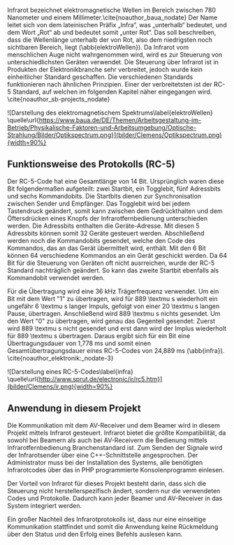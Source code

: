Infrarot bezeichnet elektromagnetische Wellen im Bereich zwischen 780 Nanometer und einem Millimeter.\cite{noauthor_baua_nodate} 
Der Name leitet sich von dem lateinischen Präfix „Infra“, was „unterhalb“ bedeutet, und dem Wort „Rot“ ab und bedeutet somit „unter Rot“. 
Das soll beschreiben, dass die Wellenlänge unterhalb der von Rot, also dem niedrigsten noch sichtbaren Bereich, liegt (\abb{elektroWellen}). 
Da Infrarot vom menschlichen Auge nicht wahrgenommen wird, wird es zur Steuerung von unterschiedlichsten Geräten verwendet. 
Die Steuerung über Infrarot ist in Produkten der Elektronikbranche sehr verbreitet, jedoch wurde kein einheitlicher Standard geschaffen. 
Die verschiedenen Standards funktionieren nach ähnlichen Prinzipien.
Einer der verbreitetsten ist der RC-5 Standard, auf welchen im folgenden Kapitel näher eingegangen wird. \cite{noauthor_sb-projects_nodate}

![Darstellung des elektromagnetischem Spektrums\label{elektroWellen} \quelle\url{https://www.baua.de/DE/Themen/Arbeitsgestaltung-im-Betrieb/Physikalische-Faktoren-und-Arbeitsumgebung/Optische-Strahlung/Bilder/Optikspectrum.png}](bilder/Clemens/Optikspectrum.png){width=90%}

## Funktionsweise des Protokolls (RC-5)
Der RC-5-Code hat eine Gesamtlänge von 14 Bit. Ursprünglich waren diese Bit folgendermaßen aufgeteilt: zwei Startbit, ein Togglebit, fünf Adressbits und sechs Kommandobits.
Die Startbits dienen zur Synchronisation zwischen Sender und Empfänger.
Das Togglebit wird bei jedem Tastendruck geändert, somit kann zwischen dem Gedrückthalten und dem Öftersdrücken eines Knopfs der Infrarotfernbedienung unterschieden werden.
Die Adressbits enthalten die Geräte-Adresse. Mit diesen 5 Adressbits können somit 32 Geräte gesteuert werden.
Abschließend werden noch die Kommandobits gesendet, welche den Code des Kommandos, das an das Gerät übermittelt wird, enthält. 
Mit den 6 Bit können 64 verschiedene Kommandos an ein Gerät geschickt werden.
Da 64 Bit für die Steuerung von Geräten oft nicht ausrreichen, wurde der RC-5 Standard nachträglich geändert.
So kann das zweite Startbit ebenfalls als Kommandobit verwendet werden.

Für die Übertragung wird eine 36 kHz Trägerfrequenz verwendet. 
Um ein Bit mit dem Wert "1" zu übertragen, wird für 889 \textmu s wiederholt ein ungefähr 6 \textmu s langer Impuls, gefolgt von einer 20 \textmu s langen Pause, übertragen.
Anschließend wird 889 \textmu s nichts gesendet.
Um den Wert "0" zu übertragen, wird genau das Gegenteil gesendet: Zuerst wird 889 \textmu s nicht gesendet und erst dann wird der Implus wiederholt für 889 \textmu s übertragen.
Daraus ergibt sich für ein Bit eine Übertragungsdauer von 1,778 ms und somit einen Gesamtübertragungsdauer eines RC-5-Codes von 24,889 ms (\abb{infra}). \cite{noauthor_elektronik:_nodate-3}

![Darstellung eines RC-5-Codes\label{infra} \quelle\url{http://www.sprut.de/electronic/ir/rc5.htm}](bilder/Clemens/ir.png){width=90%}

## Anwendung in diesem Projekt 
Die Kommunikation mit dem AV-Receiver und dem Beamer wird in diesem Projekt mittels Infrarot gesteuert. 
Infrarot bietet die größte Kompatibilität, da sowohl bei Beamern als auch bei AV-Receivern die Bedienung mittels Infrarotfernbedienung Branchenstandard ist. 
Zum Senden der Signale wird der Infrarotsender über eine C++-Schnittstelle angesprochen.
Der Administrator muss bei der Installation des Systems, alle benötigten Infrarotcodes über das in PHP programmierte Konsolenprogramm einlesen.

Der Vorteil von Infrarot für dieses Projekt besteht darin, dass sich die Steuerung nicht herstellerspezifisch ändert, sondern nur die verwendeten Codes und Protokolle. 
Dadurch kann jeder Beamer und AV-Receiver in das System integriert werden.

Ein großer Nachteil des Infrarotprotokolls ist, dass nur eine einseitige Kommunikation stattfindet und
somit die Anwendung keine Rückmeldung über den Status und den Erfolg eines Befehls auslesen kann. 